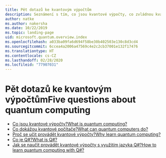 ```yaml
---
title: Pět dotazů ke kvantovým výpočtům
description: Seznámení s tím, co jsou kvantové výpočty, co zvládnou kvantové počítače a jak se naučit provádět kvantové výpočty
author: natke
ms.author: nakersha
ms.date: 10/22/2019
ms.topic: landing-page
uid: microsoft.quantum.overview.index
ms.openlocfilehash: a033ba09fa6d694f58be30b402503e130c8d3cd4
ms.sourcegitcommit: 6ccea4a2006a47569c4e2c2cb37001e132f17476
ms.translationtype: HT
ms.contentlocale: cs-CZ
ms.lasthandoff: 02/28/2020
ms.locfileid: "77907031"
---
```

# <a name="five-questions-about-quantum-computing"></a><span data-ttu-id="6cf6d-103">Pět dotazů ke kvantovým výpočtům</span><span class="sxs-lookup"><span data-stu-id="6cf6d-103">Five questions about quantum computing</span></span>

* [<span data-ttu-id="6cf6d-104">Co jsou kvantové výpočty?</span><span class="sxs-lookup"><span data-stu-id="6cf6d-104">What is quantum computing?</span></span>](xref:microsoft.quantum.overview.what)
* [<span data-ttu-id="6cf6d-105">Co dokážou kvantové počítače?</span><span class="sxs-lookup"><span data-stu-id="6cf6d-105">What can quantum computers do?</span></span>](xref:microsoft.quantum.overview.computers)
* [<span data-ttu-id="6cf6d-106">Proč se učit provádět kvantové výpočty?</span><span class="sxs-lookup"><span data-stu-id="6cf6d-106">Why learn quantum computing?</span></span>](xref:microsoft.quantum.overview.why)
* [<span data-ttu-id="6cf6d-107">Co je Q#?</span><span class="sxs-lookup"><span data-stu-id="6cf6d-107">What is Q#?</span></span>](xref:microsoft.quantum.overview.qsharp)
* [<span data-ttu-id="6cf6d-108">Jak se naučit provádět kvantové výpočty s využitím jazyka Q#?</span><span class="sxs-lookup"><span data-stu-id="6cf6d-108">How to learn quantum computing with Q#?</span></span>](xref:microsoft.quantum.overview.learn)
